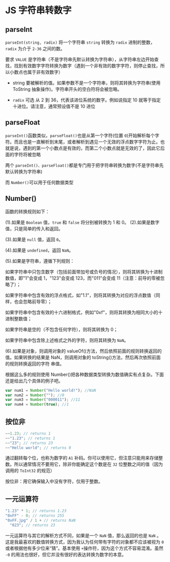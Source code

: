 # JS 字符串转数字

## parseInt

`parseInt(string, radix)` 将一个字符串 `string` 转换为 `radix` 进制的整数， `radix` 为介于 `2-36` 之间的数。

要求 `VALUE` 是字符串（不是字符串先默认转换为字符串），从字符串左边开始查找，找到有效数字字符转换为数字（遇到一个非有效的数字字符，则停止查找，所以小数点也属于非有效数字）

- string
  要被解析的值。如果参数不是一个字符串，则将其转换为字符串(使用 ToString 抽象操作)。字符串开头的空白符将会被忽略。

- `radix` 可选
  从 2 到 36，代表该进位系统的数字。例如说指定 10 就等于指定十进位。请注意，通常预设值不是 10 进位

## parseFloat

`parseInt()`函数类似，`parseFloat()`也是从第一个字符(位置 `0`)开始解析每个字符。而且也是一直解析到末尾，或者解析到遇见一个无效的浮点数字字符为止。也就是说，遇到的第一个小数点是有效的，而第二个小数点就是无效的了，因此它后面的字符将被忽略

两个 `parseInt()、parseFloat()`都是专门用于把字符串转换为数字(不是字符串先默认转换为字符串)

而 `Number()`可以用于任何数据类型

## Number()

函数的转换规则如下：

(1).如果是 `Boolean` 值，`true` 和 `false` 将分别被转换为 1 和 0。
(2).如果是数字值，只是简单的传入和返回。

(3).如果是 `null` 值，返回 `0`。

(4).如果是 `undefined`，返回 `NaN`。

(5).如果是字符串，遵循下列规则：

如果字符串中只包含数字（包括前面带加号或负号的情况），则将其转换为十进制数值，即"1"会变成 1，"123"会变成 123，而"011"会变成 11（注意：前导的零被忽略了）；

如果字符串中包含有效的浮点格式，如"1.1"，则将其转换为对应的浮点数值（同样，也会忽略前导零）；

如果字符串中包含有效的十六进制格式，例如"0xf"，则将其转换为相同大小的十进制整数值；

如果字符串是空的（不包含任何字符），则将其转换为 0；

如果字符串中包含除上述格式之外的字符，则将其转换为 `NaN`。

(6).如果是对象，则调用对象的 valueOf()方法，然后依照前面的规则转换返回的值。如果转换的结果是 NaN，则调用对象的 toString()方法，然后再次依照前面的规则转换返回的字符 串值。

根据这么多的规则使用 Number()把各种数据类型转换为数值确实有点复杂。下面还是给出几个具体的例子吧。

```js
var num1 = Number("Hello world!"); //NaN
var num2 = Number(""); //0
var num3 = Number("000011"); //11
var num4 = Number(true); //1
```

## 按位非

```js
~~1.23; // returns 1
~~"1.23"; // returns 1
~~"23"; // returns 23
~~"Hello world"; // returns 0
```

通过翻转每个位，也称为数字的 `A1` 补码。你可以使用它，但注意只能用来存储整数。所以通常情况不要用它，除非你能确定这个数是在 `32` 位整数之间的值（因为调用的 `ToInt32` 的规范）

按位非：用它确保输入中没有字符，仅用于整数。

## 一元运算符

```js
"1.23" * 1; // returns 1.23
"0xFF" - 0; // returns 255
"0xFF.jpg" / 1 + // returns NaN
  "023"; // returns 23
```

一元运算符与其它的解析方式不同，如果是一个 `NaN` 值，那么返回的也是 `NaN` 。这是我最喜欢的数值转换方式，因为我认为任何带有字符的对象都不应该被视为 `0` 或者根据他有多少位来“猜”。基本使用 `+`操作符，因为这个方式不容易混淆。虽然 `-0` 的用法也很好，但它并没有很好的表达转换为数字的本意。
